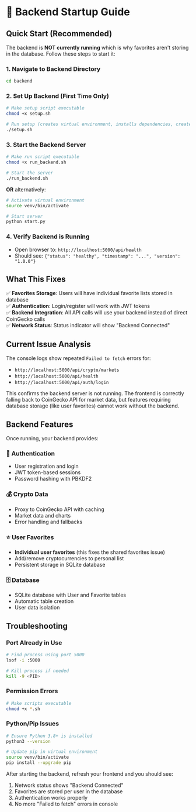 # 🚀 Backend Startup Guide

## Quick Start (Recommended)

The backend is **NOT currently running** which is why favorites aren't storing in the database. Follow these steps to start it:

### 1. Navigate to Backend Directory
```bash
cd backend
```

### 2. Set Up Backend (First Time Only)
```bash
# Make setup script executable
chmod +x setup.sh

# Run setup (creates virtual environment, installs dependencies, creates database)
./setup.sh
```

### 3. Start the Backend Server
```bash
# Make run script executable  
chmod +x run_backend.sh

# Start the server
./run_backend.sh
```

**OR** alternatively:
```bash
# Activate virtual environment
source venv/bin/activate

# Start server
python start.py
```

### 4. Verify Backend is Running
- Open browser to: `http://localhost:5000/api/health`
- Should see: `{"status": "healthy", "timestamp": "...", "version": "1.0.0"}`

## What This Fixes

✅ **Favorites Storage**: Users will have individual favorite lists stored in database  
✅ **Authentication**: Login/register will work with JWT tokens  
✅ **Backend Integration**: All API calls will use your backend instead of direct CoinGecko calls  
✅ **Network Status**: Status indicator will show "Backend Connected"  

## Current Issue Analysis

The console logs show repeated `Failed to fetch` errors for:
- `http://localhost:5000/api/crypto/markets` 
- `http://localhost:5000/api/health`
- `http://localhost:5000/api/auth/login`

This confirms the backend server is not running. The frontend is correctly falling back to CoinGecko API for market data, but features requiring database storage (like user favorites) cannot work without the backend.

## Backend Features

Once running, your backend provides:

### 🔐 Authentication
- User registration and login
- JWT token-based sessions
- Password hashing with PBKDF2

### 💰 Crypto Data  
- Proxy to CoinGecko API with caching
- Market data and charts
- Error handling and fallbacks

### ⭐ User Favorites
- **Individual user favorites** (this fixes the shared favorites issue)
- Add/remove cryptocurrencies to personal list
- Persistent storage in SQLite database

### 🗄️ Database
- SQLite database with User and Favorite tables
- Automatic table creation
- User data isolation

## Troubleshooting

### Port Already in Use
```bash
# Find process using port 5000
lsof -i :5000

# Kill process if needed
kill -9 <PID>
```

### Permission Errors
```bash
# Make scripts executable
chmod +x *.sh
```

### Python/Pip Issues
```bash
# Ensure Python 3.8+ is installed
python3 --version

# Update pip in virtual environment
source venv/bin/activate
pip install --upgrade pip
```

After starting the backend, refresh your frontend and you should see:
1. Network status shows "Backend Connected" 
2. Favorites are stored per user in the database
3. Authentication works properly
4. No more "Failed to fetch" errors in console